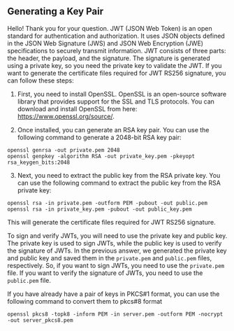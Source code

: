 ## Generating a Key Pair

Hello! Thank you for your question. JWT (JSON Web Token) is an open standard for authentication and authorization. It uses JSON objects defined in the JSON Web Signature (JWS) and JSON Web Encryption (JWE) specifications to securely transmit information. JWT consists of three parts: the header, the payload, and the signature. The signature is generated using a private key, so you need the private key to validate the JWT. If you want to generate the certificate files required for JWT RS256 signature, you can follow these steps:

1. First, you need to install OpenSSL. OpenSSL is an open-source software library that provides support for the SSL and TLS protocols. You can download and install OpenSSL from here: https://www.openssl.org/source/.

2. Once installed, you can generate an RSA key pair. You can use the following command to generate a 2048-bit RSA key pair:

```
openssl genrsa -out private.pem 2048
openssl genpkey -algorithm RSA -out private_key.pem -pkeyopt rsa_keygen_bits:2048
```

3. Next, you need to extract the public key from the RSA private key. You can use the following command to extract the public key from the RSA private key:

```
openssl rsa -in private.pem -outform PEM -pubout -out public.pem
openssl rsa -in private_key.pem -pubout -out public_key.pem
```

This will generate the certificate files required for JWT RS256 signature.

To sign and verify JWTs, you will need to use the private key and public key. The private key is used to sign JWTs, while the public key is used to verify the signature of JWTs. In the previous answer, we generated the private key and public key and saved them in the `private.pem` and `public.pem` files, respectively. So, if you want to sign JWTs, you need to use the `private.pem` file. If you want to verify the signature of JWTs, you need to use the `public.pem` file.

If you have already have a pair of keys in PKCS#1 format, you can use the following command to convert them to pkcs#8 format
```
openssl pkcs8 -topk8 -inform PEM -in server.pem -outform PEM -nocrypt -out server_pkcs8.pem
```
